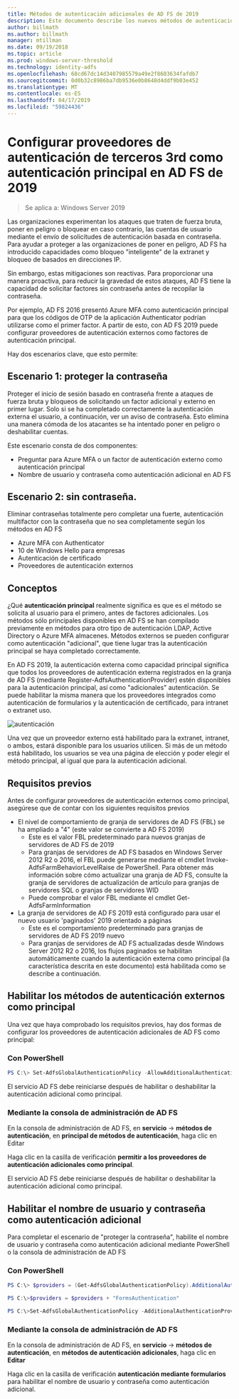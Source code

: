 ```yaml
---
title: Métodos de autenticación adicionales de AD FS de 2019
description: Este documento describe los nuevos métodos de autenticación de AD FS de 2019.
author: billmath
ms.author: billmath
manager: mtillman
ms.date: 09/19/2018
ms.topic: article
ms.prod: windows-server-threshold
ms.technology: identity-adfs
ms.openlocfilehash: 68cd67dc14d3407985579a49e2f8603634fafdb7
ms.sourcegitcommit: 0d0b32c8986ba7db9536e0b8648d4ddf9b03e452
ms.translationtype: MT
ms.contentlocale: es-ES
ms.lasthandoff: 04/17/2019
ms.locfileid: "59824436"
---
```

# <a name="configure-3rd-party-authenticaiton-providers-as-primary-authentication-in-ad-fs-2019"></a>Configurar proveedores de autenticación de terceros 3rd como autenticación principal en AD FS de 2019

>Se aplica a: Windows Server 2019

Las organizaciones experimentan los ataques que traten de fuerza bruta, poner en peligro o bloquear en caso contrario, las cuentas de usuario mediante el envío de solicitudes de autenticación basada en contraseña.  Para ayudar a proteger a las organizaciones de poner en peligro, AD FS ha introducido capacidades como bloqueo "inteligente" de la extranet y bloqueo de basados en direcciones IP.  

Sin embargo, estas mitigaciones son reactivas.  Para proporcionar una manera proactiva, para reducir la gravedad de estos ataques, AD FS tiene la capacidad de solicitar factores sin contraseña antes de recopilar la contraseña.  

Por ejemplo, AD FS 2016 presentó Azure MFA como autenticación principal para que los códigos de OTP de la aplicación Authenticator podrían utilizarse como el primer factor.
A partir de esto, con AD FS 2019 puede configurar proveedores de autenticación externos como factores de autenticación principal.

Hay dos escenarios clave, que esto permite:

## <a name="scenario-1-protect-the-password"></a>Escenario 1: proteger la contraseña
Proteger el inicio de sesión basado en contraseña frente a ataques de fuerza bruta y bloqueos de solicitando un factor adicional y externo en primer lugar.  Solo si se ha completado correctamente la autenticación externa el usuario, a continuación, ver un aviso de contraseña.  Esto elimina una manera cómoda de los atacantes se ha intentado poner en peligro o deshabilitar cuentas.

Este escenario consta de dos componentes:
- Preguntar para Azure MFA o un factor de autenticación externo como autenticación principal
- Nombre de usuario y contraseña como autenticación adicional en AD FS

## <a name="scenario-2-password-free"></a>Escenario 2: sin contraseña.
Eliminar contraseñas totalmente pero completar una fuerte, autenticación multifactor con la contraseña que no sea completamente según los métodos en AD FS
- Azure MFA con Authenticator
- 10 de Windows Hello para empresas
- Autenticación de certificado
- Proveedores de autenticación externos

## <a name="concepts"></a>Conceptos
¿Qué **autenticación principal** realmente significa es que es el método se solicita al usuario para el primero, antes de factores adicionales.  Los métodos sólo principales disponibles en AD FS se han compilado previamente en métodos para otro tipo de autenticación LDAP, Active Directory o Azure MFA almacenes.  Métodos externos se pueden configurar como autenticación "adicional", que tiene lugar tras la autenticación principal se haya completado correctamente.

En AD FS 2019, la autenticación externa como capacidad principal significa que todos los proveedores de autenticación externa registrados en la granja de AD FS (mediante Register-AdfsAuthenticationProvider) estén disponibles para la autenticación principal, así como "adicionales" autenticación. Se puede habilitar la misma manera que los proveedores integrados como autenticación de formularios y la autenticación de certificado, para intranet o extranet uso.

![autenticación](media/Additional-Authentication-Methods-AD-FS/auth1.png)

Una vez que un proveedor externo está habilitado para la extranet, intranet, o ambos, estará disponible para los usuarios utilicen.  Si más de un método está habilitado, los usuarios se vea una página de elección y poder elegir el método principal, al igual que para la autenticación adicional.

## <a name="pre-requisites"></a>Requisitos previos
Antes de configurar proveedores de autenticación externos como principal, asegúrese que de contar con los siguientes requisitos previos
- El nivel de comportamiento de granja de servidores de AD FS (FBL) se ha ampliado a "4" (este valor se convierte a AD FS 2019)
    - Este es el valor FBL predeterminado para nuevos granjas de servidores de AD FS de 2019
    - Para granjas de servidores de AD FS basados en Windows Server 2012 R2 o 2016, el FBL puede generarse mediante el cmdlet Invoke-AdfsFarmBehaviorLevelRaise de PowerShell.  Para obtener más información sobre cómo actualizar una granja de AD FS, consulte la granja de servidores de actualización de artículo para granjas de servidores SQL o granjas de servidores WID 
    - Puede comprobar el valor FBL mediante el cmdlet Get-AdfsFarmInformation
- La granja de servidores de AD FS 2019 está configurado para usar el nuevo usuario 'paginados' 2019 orientado a páginas
    - Este es el comportamiento predeterminado para granjas de servidores de AD FS 2019 nuevo
    - Para granjas de servidores de AD FS actualizadas desde Windows Server 2012 R2 o 2016, los flujos paginados se habilitan automáticamente cuando la autenticación externa como principal (la característica descrita en este documento) está habilitada como se describe a continuación.

## <a name="enable-external-authentication-methods-as-primary"></a>Habilitar los métodos de autenticación externos como principal
Una vez que haya comprobado los requisitos previos, hay dos formas de configurar los proveedores de autenticación adicionales de AD FS como principal:

### <a name="using-powershell"></a>Con PowerShell


```powershell
PS C:\> Set-AdfsGlobalAuthenticationPolicy -AllowAdditionalAuthenticationAsPrimary $true
``` 


El servicio AD FS debe reiniciarse después de habilitar o deshabilitar la autenticación adicional como principal.

### <a name="using-the-ad-fs-management-console"></a>Mediante la consola de administración de AD FS
En la consola de administración de AD FS, en **servicio** -> **métodos de autenticación**, en **principal de métodos de autenticación**, haga clic en Editar

Haga clic en la casilla de verificación **permitir a los proveedores de autenticación adicionales como principal**.

El servicio AD FS debe reiniciarse después de habilitar o deshabilitar la autenticación adicional como principal.

## <a name="enable-username-and-password-as-additional-authentication"></a>Habilitar el nombre de usuario y contraseña como autenticación adicional
Para completar el escenario de "proteger la contraseña", habilite el nombre de usuario y contraseña como autenticación adicional mediante PowerShell o la consola de administración de AD FS
### <a name="using-powershell"></a>Con PowerShell



```powershell
PS C:\> $providers = (Get-AdfsGlobalAuthenticationPolicy).AdditionalAuthenticationProvider

PS C:\>$providers = $providers + "FormsAuthentication"

PS C:\>Set-AdfsGlobalAuthenticationPolicy -AdditionalAuthenticationProvider $providers
``` 

### <a name="using-the-ad-fs-management-console"></a>Mediante la consola de administración de AD FS
En la consola de administración de AD FS, en **servicio** -> **métodos de autenticación**, en **métodos de autenticación adicionales**, haga clic en  **Editar**

Haga clic en la casilla de verificación **autenticación mediante formularios** para habilitar el nombre de usuario y contraseña como autenticación adicional.
